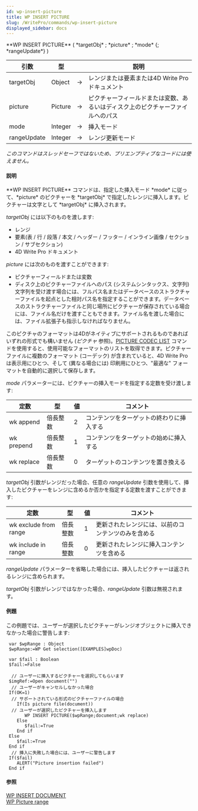 ```yaml
---
id: wp-insert-picture
title: WP INSERT PICTURE
slug: /WritePro/commands/wp-insert-picture
displayed_sidebar: docs
---
```


<!--REF #_command_.WP INSERT PICTURE.Syntax-->**WP INSERT PICTURE** ( *targetObj* ; *picture* ; *mode* {; *rangeUpdate*} )<!-- END REF-->
<!--REF #_command_.WP INSERT PICTURE.Params-->
| 引数 | 型 |  | 説明 |
| --- | --- | --- | --- |
| targetObj | Object | &#8594;  | レンジまたは要素または4D Write Pro ドキュメント |
| picture | Picture | &#8594;  | ピクチャーフィールドまたは変数、あるいはディスク上のピクチャーファイルへのパス |
| mode | Integer | &#8594;  | 挿入モード |
| rangeUpdate | Integer | &#8594;  | レンジ更新モード |

<!-- END REF-->

*このコマンドはスレッドセーフではないため、プリエンプティブなコードには使えません。*


#### 説明 

<!--REF #_command_.WP INSERT PICTURE.Summary-->**WP INSERT PICTURE** コマンドは、指定した挿入モード *mode* に従って、*picture* のピクチャーを *targetObj* で指定したレンジに挿入します。<!-- END REF-->ピクチャーは文字として *targetObj* に挿入されます。

*targetObj* には以下のものを渡します:

* レンジ
* 要素(表 / 行 / 段落 / 本文 / ヘッダー / フッター / インライン画像 / セクション / サブセクション)
* 4D Write Pro ドキュメント

*picture* には次のものを渡すことができます:

* ピクチャーフィールドまたは変数
* ディスク上のピクチャーファイルへのパス (システムシンタックス、文字列)  
文字列を受け渡す場合には、フルパス名またはデータベースのストラクチャーファイルを起点とした相対パス名を指定することができます。データベースのストラクチャーファイルと同じ場所にピクチャーが保存されている場合には、ファイル名だけを渡すこともできます。ファイル名を渡した場合には、ファイル拡張子も指示しなければなりません。

このピクチャのフォーマットは4Dがネイティブにサポートされるものであればいずれの形式でも構いません (*ピクチャ* 参照)。[PICTURE CODEC LIST](../../commands-legacy/picture-codec-list.md) コマンドを使用すると、使用可能なフォーマットのリストを取得できます。ピクチャーファイルに複数のフォーマット (コーデック) が含まれていると、4D Write Pro は表示用にひとつ、そして (異なる場合には) 印刷用にひとつ、"最適な" フォーマットを自動的に選択して保存します。

*mode* パラメーターには、ピクチャーの挿入モードを指定する定数を受け渡します:

| 定数         | 型    | 値 | コメント                 |
| ---------- | ---- | - | -------------------- |
| wk append  | 倍長整数 | 2 | コンテンツをターゲットの終わりに挿入する |
| wk prepend | 倍長整数 | 1 | コンテンツをターゲットの始めに挿入する  |
| wk replace | 倍長整数 | 0 | ターゲットのコンテンツを置き換える    |

*targetObj* 引数がレンジだった場合、任意の *rangeUpdate* 引数を使用して、挿入したピクチャーをレンジに含めるか否かを指定する定数を渡すことができます:

| 定数                    | 型    | 値 | コメント                      |
| --------------------- | ---- | - | ------------------------- |
| wk exclude from range | 倍長整数 | 1 | 更新されたレンジには、以前のコンテンツのみを含める |
| wk include in range   | 倍長整数 | 0 | 更新されたレンジに挿入コンテンツを含める      |

*rangeUpdate* パラメーターを省略した場合には、挿入したピクチャーは返されるレンジに含められます。

*targetObj* 引数がレンジではなかった場合、*rangeUpdate* 引数は無視されます。

#### 例題 

この例題では、ユーザーが選択したピクチャーがレンジオブジェクトに挿入できなかった場合に警告します:

```4d
 var $wpRange : Object
 $wpRange:=WP Get selection([EXAMPLES]wpDoc)
 
 var $fail : Boolean
 $fail:=False
 
  // ユーザーに挿入するピクチャーを選択してもらいます
 $imgRef:=Open document("")
  // ユーザーがキャンセルしなかった場合
 If(OK=1)
  // サポートされている形式のピクチャーファイルの場合
    If(Is picture file(document))
  // ユーザーが選択したピクチャーを挿入します
       WP INSERT PICTURE($wpRange;document;wk replace)
    Else
       $fail:=True
    End if
 Else
    $fail:=True
 End if
  // 挿入に失敗した場合には、ユーザーに警告します
 If($fail)
    ALERT("Picture insertion failed")
 End if
```

#### 参照 

  
[WP INSERT DOCUMENT](wp-insert-document.md)  
[WP Picture range](wp-picture-range.md)  